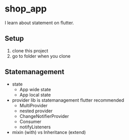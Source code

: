 # shop_app

I learn about statement on flutter.

## Setup

1. clone this project
2. go to folder when you clone

## Statemanagement

+ state
  * App wide state
  * App local state
+ provider lib is statemanagement flutter recommended
  * MultiProvider
  * nested provider
  * ChangeNotifierProvider
  * Consumer
  * notifyListeners
+ mixin (with) vs Inheritance (extend)
